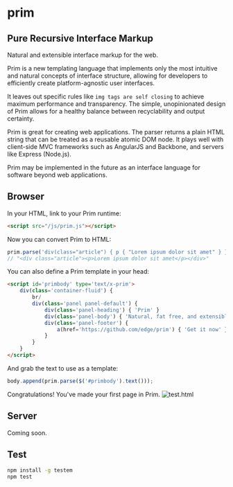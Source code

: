 # prim

## Pure Recursive Interface Markup

Natural and extensible interface markup for the web.

Prim is a new templating language that implements only the most intuitive and natural concepts of interface structure, allowing for developers to efficiently create platform-agnostic user interfaces.

It leaves out specific rules like `img tags are self closing` to achieve maximum performance and transparency. The simple, unopinionated design of Prim allows for a healthy balance between recyclability and output certainty.

Prim is great for creating web applications. The parser returns a plain HTML string that can be treated as a reusable atomic DOM node. It plays well with client-side MVC frameworks such as AngularJS and Backbone, and servers like Express (Node.js).

Prim may be implemented in the future as an interface language for software beyond web applications.

## Browser

In your HTML, link to your Prim runtime:
```html
<script src="/js/prim.js"></script>
```

Now you can convert Prim to HTML:
```js
prim.parse('div(class="article") { p { "Lorem ipsum dolor sit amet" } }');
// "<div class="article"><p>Lorem ipsum dolor sit amet</p></div>"
```

You can also define a Prim template in your head:
```html
<script id='primbody' type='text/x-prim'>
	div(class='container-fluid') {
		br/
		div(class='panel panel-default') {
			div(class='panel-heading') { 'Prim' }
			div(class='panel-body') { 'Natural, fat free, and extensible interface markup for the web.' }
			div(class='panel-footer') {
				a(href='https://github.com/edge/prim') { 'Get it now' }
			}
		}
	}
</script>
```

And grab the text to use as a template:
```js
body.append(prim.parse($('#primbody').text()));
```

Congratulations! You've made your first page in Prim.
![test.html](http://i.imgur.com/pEEuYKE.png)

## Server

Coming soon.

## Test

```sh
npm install -g testem
npm test
```
